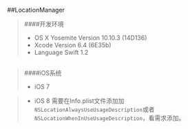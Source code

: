 ##LocationManager
>####开发环境
>* OS X Yosemite 
>Version 10.10.3 (14D136)
>* Xcode
>Version 6.4 (6E35b)
>* Language
>Swift 1.2
## 
>####iOS系统
>* iOS 7

>* iOS 8
> 需要在Info.plist文件添加加`NSLocationAlwaysUseUsageDescription`或者`NSLocationWhenInUseUsageDescription`，看需求添加。


